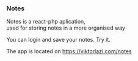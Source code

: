 
### Notes

Notes is a react-php aplication,<br/>
used for storing notes in a more organised way <br/>

You can login and save your notes. Try it.

The app is located on https://viktorlazi.com/notes